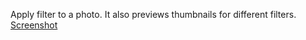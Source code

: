 Apply filter to a photo. It also previews thumbnails for different filters.
[Screenshot](https://github.com/sheenvempeny/PhotoFilter/blob/main/Simulator%20Screenshot%20-%20Clone%201%20of%20iPhone%2015%20Pro%20-%202024-10-27%20at%2015.57.22.png)
